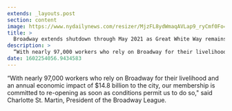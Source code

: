 ```yaml
--- 
extends: _layouts.post 
section: content 
image: https://www.nydailynews.com/resizer/MjzFL8ydWmaqAVLap9_ryCmf0Fo=/1200x0/top/cloudfront-us-east-1.images.arcpublishing.com/tronc/AKN7UC3HNZHAFGYJEF5AU322OU.jpg 
title: > 
  Broadway extends shutdown through May 2021 as Great White Way remains dark 
description: > 
  “With nearly 97,000 workers who rely on Broadway for their livelihood and an annual economic impact of $14.8 billion to the city, our membership is committed to re-opening as soon as conditions permit us to do so," said Charlotte St. Martin, President of the Broadway League. 
date: 1602254056.9434583 
--- 
```

“With nearly 97,000 workers who rely on Broadway for their livelihood and an annual economic impact of $14.8 billion to the city, our membership is committed to re-opening as soon as conditions permit us to do so," said Charlotte St. Martin, President of the Broadway League.